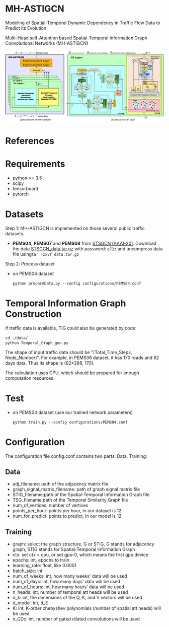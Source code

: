 # MH-ASTIGCN

Modeling of Spatial-Temporal Dynamic Dependency in Traffic Flow Data to Predict its Evolution

Multi-Head self-Attention based Spatial-Temporal Information Graph Convolutional Networks (MH-ASTIGCN)



![model architecture](fig/Fra3.png)

# References


# Requirements

+ python >= 3.5
+ scipy
+ tensorboard
+ pytorch

# Datasets

Step 1: MH-ASTIGCN is implemented on those several public traffic datasets.
- **PEMS04**, **PEMS07** and **PEMS08** from [STSGCN (AAAI-20)](https://github.com/Davidham3/STSGCN).
Download the data [STSGCN_data.tar.gz](https://pan.baidu.com/s/1ZPIiOM__r1TRlmY4YGlolw) with password: `p72z` and uncompress data file using`tar -zxvf data.tar.gz` 

Step 2: Process dataset

- on PEMS04 dataset

  ```shell
  python prepareData.py --config configurations/PEMS04.conf
  ```

# Temporal Information Graph Construction
If traffic data is available, TIG could also be generated by code:
```
cd ./data/
python Temporal_Graph_gen.py
```
The shape of input traffic data should be "(Total_Time_Steps, Node_Number)". For example, in PEMS08 dataset, it has 170 roads and 62 days data. Thus its shape is (62*288, 170). 

The calculation uses CPU, which should be prepared for enough computation resources.


# Test

- on PEMS04 dataset (use our trained network parameters) 
  
  ```shell   
  python train.py --config configurations/PEMS04.conf   
  ```

<!-- - visualize training progress:
  ```
  tensorboard --logdir logs --port 6006
  ```
  then open [http://127.0.0.1:6006](http://127.0.0.1:6006) to visualize the training process. -->


# Configuration

The configuration file config.conf contains two parts: Data, Training:

## Data

+ adj_filename: path of the adjacency matrix file
+ graph_signal_matrix_filename: path of graph signal matrix file
+ STIG_filename:path of the Spatial-Temporal Information Graph file
+ TSG_filename:path of the Temporal Similarity Graph file
+ num_of_vertices: number of vertices
+ points_per_hour: points per hour, in our dataset is 12
+ num_for_predict: points to predict, in our model is 12

## Training

+ graph: select the graph structure, G or STIG, G stands for adjacency graph, STIG stands for Spatial-Temporal Information Graph
+ ctx: set ctx = cpu, or set gpu-0, which means the first gpu device
+ epochs: int, epochs to train
+ learning_rate: float, like 0.0001
+ batch_size: int
+ num_of_weeks: int, how many weeks' data will be used
+ num_of_days: int, how many days' data will be used
+ num_of_hours: int, how many hours' data will be used
+ n_heads: int, number of temporal att heads will be used
+ d_k: int, the dimensions of the Q, K, and V vectors will be used
+ d_model: int, d_E
+ K: int, K-order chebyshev polynomials (number of spatial att heads) will be used
+ n_GDc: int. number of gated dilated convolutions will be used
